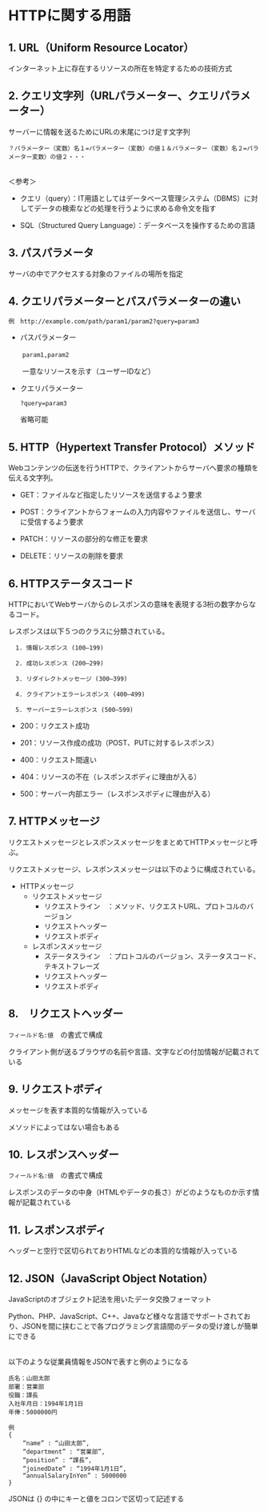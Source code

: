 # HTTPに関する用語

## 1.  URL（Uniform Resource Locator）

インターネット上に存在するリソースの所在を特定するための技術方式

## 2.  クエリ文字列（URLパラメーター、クエリパラメーター）

サーバーに情報を送るためにURLの末尾につけ足す文字列

`？パラメーター（変数）名１=パラメーター（変数）の値１＆パラメーター（変数）名２=パラメーター変数）の値２・・・`

<br />＜参考＞
 - クエリ（query）：IT用語としてはデータベース管理システム（DBMS）に対してデータの検索などの処理を行うように求める命令文を指す

 - SQL（Structured Query Language）：データベースを操作するための言語
     
## 3.  パスパラメータ

サーバの中でアクセスする対象のファイルの場所を指定

## 4.  クエリパラメーターとパスパラメーターの違い

`例　http://example.com/path/param1/param2?query=param3`
  
- パスパラメーター

　　`param1,param2`
 
 　　一意なリソースを示す（ユーザーIDなど）
 
- クエリパラメーター

  `?query=param3`
  
   省略可能

## 5.  HTTP（Hypertext Transfer Protocol）メソッド

Webコンテンツの伝送を行うHTTPで、クライアントからサーバへ要求の種類を伝える文字列。

  - GET：ファイルなど指定したリソースを送信するよう要求

  - POST：クライアントからフォームの入力内容やファイルを送信し、サーバに受信するよう要求

  - PATCH：リソースの部分的な修正を要求
  
  - DELETE：リソースの削除を要求

## 6.  HTTPステータスコード

HTTPにおいてWebサーバからのレスポンスの意味を表現する3桁の数字からなるコード。

レスポンスは以下５つのクラスに分類されている。
  
  ```
    1. 情報レスポンス (100–199)
    
    2. 成功レスポンス (200–299)
    
    3. リダイレクトメッセージ (300–399)
    
    4. クライアントエラーレスポンス (400–499)
    
    5. サーバーエラーレスポンス (500–599)
  ```
    
  - 200：リクエスト成功

  - 201：リソース作成の成功（POST、PUTに対するレスポンス）

  - 400：リクエスト間違い

  - 404：リソースの不在（レスポンスボディに理由が入る）

  - 500：サーバー内部エラー（レスポンスボディに理由が入る）

## 7.  HTTPメッセージ

リクエストメッセージとレスポンスメッセージをまとめてHTTPメッセージと呼ぶ。
  
リクエストメッセージ、レスポンスメッセージは以下のように構成されている。
      
  * HTTPメッセージ
    * リクエストメッセージ
      * リクエストライン　：メソッド、リクエストURL、プロトコルのバージョン
      * リクエストヘッダー
      * リクエストボディ
    * レスポンスメッセージ
      * ステータスライン　：プロトコルのバージョン、ステータスコード、テキストフレーズ
      * リクエストヘッダー
      * リクエストボディ
    
## 8.　リクエストヘッダー

`フィールド名:値`　の書式で構成
  
クライアント側が送るブラウザの名前や言語、文字などの付加情報が記載されている

## 9.  リクエストボディ

メッセージを表す本質的な情報が入っている
  
メソッドによってはない場合もある

## 10.  レスポンスヘッダー

`フィールド名:値`　の書式で構成
  
レスポンスのデータの中身（HTMLやデータの長さ）がどのようなものか示す情報が記載されている

## 11.  レスポンスボディ

ヘッダーと空行で区切られておりHTMLなどの本質的な情報が入っている

## 12.  JSON（JavaScript Object Notation）

JavaScriptのオブジェクト記法を用いたデータ交換フォーマット
  
Python、PHP、JavaScript、C++、Javaなど様々な言語でサポートされており、JSONを間に挟むことで各プログラミング言語間のデータの受け渡しが簡単にできる


<br />以下のような従業員情報をJSONで表すと例のようになる

```
氏名：山田太郎
部署：営業部
役職：課長
入社年月日：1994年1月1日
年俸：5000000円
```

```
例
{
    “name” : “山田太郎”,
    “department” : “営業部”,
    “position” : “課長”,
    “joinedDate” : “1994年1月1日”,
    “annualSalaryInYen” : 5000000
}
```
JSONは {} の中にキーと値をコロンで区切って記述する
